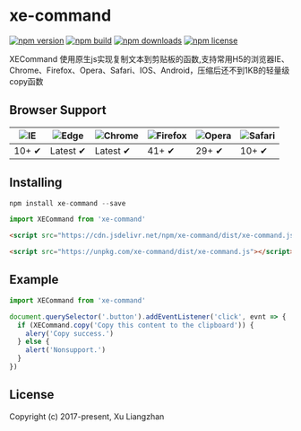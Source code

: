 # xe-command

[![npm version](https://img.shields.io/npm/v/xe-command.svg?style=flat-square)](https://www.npmjs.org/package/xe-command)
[![npm build](https://travis-ci.org/xuliangzhan/xe-command.svg?branch=master)](https://travis-ci.org/xuliangzhan/xe-command)
[![npm downloads](https://img.shields.io/npm/dm/xe-command.svg?style=flat-square)](http://npm-stat.com/charts.html?package=xe-command)
[![npm license](https://img.shields.io/github/license/mashape/apistatus.svg)](https://github.com/xuliangzhan/xe-command/blob/master/LICENSE)

XECommand 使用原生js实现复制文本到剪贴板的函数,支持常用H5的浏览器IE、Chrome、Firefox、Opera、Safari、IOS、Android，压缩后还不到1KB的轻量级copy函数

## Browser Support

![IE](https://raw.github.com/alrra/browser-logos/master/src/archive/internet-explorer_9-11/internet-explorer_9-11_48x48.png) | ![Edge](https://raw.github.com/alrra/browser-logos/master/src/edge/edge_48x48.png) | ![Chrome](https://raw.github.com/alrra/browser-logos/master/src/chrome/chrome_48x48.png) | ![Firefox](https://raw.github.com/alrra/browser-logos/master/src/firefox/firefox_48x48.png) | ![Opera](https://raw.github.com/alrra/browser-logos/master/src/opera/opera_48x48.png) | ![Safari](https://raw.github.com/alrra/browser-logos/master/src/safari/safari_48x48.png)
--- | --- | --- | --- | --- | --- |
10+ ✔ | Latest ✔ | Latest ✔ | 41+ ✔ | 29+ ✔ | 10+ ✔ |

## Installing

```JavaScript
npm install xe-command --save
```

```JavaScript
import XECommand from 'xe-command'
```

```HTML
<script src="https://cdn.jsdelivr.net/npm/xe-command/dist/xe-command.js"></script>
```

```HTML
<script src="https://unpkg.com/xe-command/dist/xe-command.js"></script>
```

## Example

```JavaScript
import XECommand from 'xe-command'

document.querySelector('.button').addEventListener('click', evnt => {
  if (XECommand.copy('Copy this content to the clipboard')) {
    alery('Copy success.')
  } else {
    alert('Nonsupport.')
  }
})
```

## License

Copyright (c) 2017-present, Xu Liangzhan